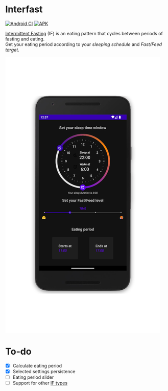 # Interfast
[![Android CI](https://github.com/Husseinfo/interfast/actions/workflows/android.yml/badge.svg)](https://github.com/Husseinfo/interfast/actions/workflows/android.yml)
[![APK](https://img.shields.io/badge/Download-APK-red)](https://github.com/Husseinfo/interfast/releases/download/v1.0.0/Interfast.apk)

[Intermittent Fasting](https://www.healthline.com/nutrition/intermittent-fasting-guide#methods) (IF) is an eating pattern that cycles between periods of fasting and eating.  
Get your eating period according to your _sleeping schedule_ and _Fast/Feed target_.

![img.png](img.png)

# To-do
- [x] Calculate eating period
- [X] Selected settings persistence
- [ ] Eating period slider
- [ ] Support for other [IF types](https://en.wikipedia.org/wiki/Intermittent_fasting#Types)